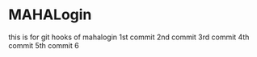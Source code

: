 # MAHALogin
this is for git hooks  of mahalogin
1st commit
2nd commit
3rd commit
4th commit
5th commit
6
